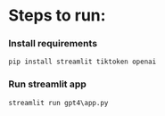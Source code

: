 # Steps to run:

### Install requirements
```
pip install streamlit tiktoken openai
```

### Run streamlit app
```
streamlit run gpt4\app.py
```
